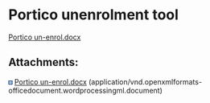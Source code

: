 # Portico unenrolment tool

[Portico un-enrol.docx](attachments/82450050/82450052.docx)

## Attachments:

<img src="images/icons/bullet_blue.gif" width="8" height="8" /> [Portico un-enrol.docx](attachments/82450050/82450052.docx) (application/vnd.openxmlformats-officedocument.wordprocessingml.document)

